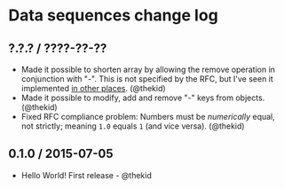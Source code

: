 Data sequences change log
=========================

## ?.?.? / ????-??-??

* Made it possible to shorten array by allowing the remove operation in
  conjunction with "-". This is not specified by the RFC, but I've seen
  it implemented [in other places](https://github.com/raphaelstolt/php-jsonpatch/blob/master/tests/integration/Rs/Json/PatchRemoveTest.php).
  (@thekid)
* Made it possible to modify, add and remove "-" keys from objects.
  (@thekid)
* Fixed RFC compliance problem: Numbers must be *numerically* equal, not
  strictly; meaning `1.0` equals `1` (and vice versa).
  (@thekid)

## 0.1.0 / 2015-07-05

* Hello World! First release - @thekid